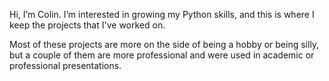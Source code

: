 Hi, I’m Colin.
I’m interested in growing my Python skills, and this is where I keep the projects that I've worked on.

Most of these projects are more on the side of being a hobby or being silly, but a couple of them are more professional and were used in academic or professional presentations.

<!---
cesmit27/cesmit27 is a ✨ special ✨ repository because its `README.md` (this file) appears on your GitHub profile.
You can click the Preview link to take a look at your changes.
--->
